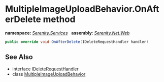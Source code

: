 # MultipleImageUploadBehavior.OnAfterDelete method
**namespace:** *[Serenity.Services](../../README.md#serenity.services-namespace)*   **assembly**: *[Serenity.Net.Web](../../README.md)*

```csharp
public override void OnAfterDelete(IDeleteRequestHandler handler)
```

## See Also

* interface [IDeleteRequestHandler](../Serenity.Net.Services/../IDeleteRequestHandler.md)
* class [MultipleImageUploadBehavior](../MultipleImageUploadBehavior.md)